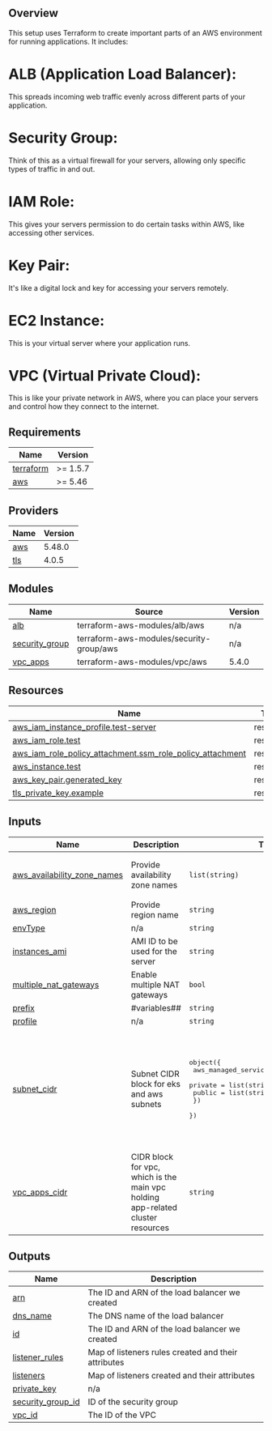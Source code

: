 <!-- BEGIN_TF_DOCS -->
## Overview

This setup uses Terraform to create important parts of an AWS environment for running applications. It includes:

# ALB (Application Load Balancer): 
This spreads incoming web traffic evenly across different parts of your application.
# Security Group: 
Think of this as a virtual firewall for your servers, allowing only specific types of traffic in and out.
# IAM Role: 
This gives your servers permission to do certain tasks within AWS, like accessing other services.
# Key Pair: 
It's like a digital lock and key for accessing your servers remotely.
# EC2 Instance: 
This is your virtual server where your application runs.
# VPC (Virtual Private Cloud): 
This is like your private network in AWS, where you can place your servers and control how they connect to the internet.

## Requirements

| Name | Version |
|------|---------|
| <a name="requirement_terraform"></a> [terraform](#requirement\_terraform) | >= 1.5.7 |
| <a name="requirement_aws"></a> [aws](#requirement\_aws) | >= 5.46 |

## Providers

| Name | Version |
|------|---------|
| <a name="provider_aws"></a> [aws](#provider\_aws) | 5.48.0 |
| <a name="provider_tls"></a> [tls](#provider\_tls) | 4.0.5 |

## Modules

| Name | Source | Version |
|------|--------|---------|
| <a name="module_alb"></a> [alb](#module\_alb) | terraform-aws-modules/alb/aws | n/a |
| <a name="module_security_group"></a> [security\_group](#module\_security\_group) | terraform-aws-modules/security-group/aws | n/a |
| <a name="module_vpc_apps"></a> [vpc\_apps](#module\_vpc\_apps) | terraform-aws-modules/vpc/aws | 5.4.0 |

## Resources

| Name | Type |
|------|------|
| [aws_iam_instance_profile.test-server](https://registry.terraform.io/providers/hashicorp/aws/latest/docs/resources/iam_instance_profile) | resource |
| [aws_iam_role.test](https://registry.terraform.io/providers/hashicorp/aws/latest/docs/resources/iam_role) | resource |
| [aws_iam_role_policy_attachment.ssm_role_policy_attachment](https://registry.terraform.io/providers/hashicorp/aws/latest/docs/resources/iam_role_policy_attachment) | resource |
| [aws_instance.test](https://registry.terraform.io/providers/hashicorp/aws/latest/docs/resources/instance) | resource |
| [aws_key_pair.generated_key](https://registry.terraform.io/providers/hashicorp/aws/latest/docs/resources/key_pair) | resource |
| [tls_private_key.example](https://registry.terraform.io/providers/hashicorp/tls/latest/docs/resources/private_key) | resource |

## Inputs

| Name | Description | Type | Default | Required |
|------|-------------|------|---------|:--------:|
| <a name="input_aws_availability_zone_names"></a> [aws\_availability\_zone\_names](#input\_aws\_availability\_zone\_names) | Provide availability zone names | `list(string)` | <pre>[<br>  "ap-south-1a",<br>  "ap-south-1b"<br>]</pre> | no |
| <a name="input_aws_region"></a> [aws\_region](#input\_aws\_region) | Provide region name | `string` | `"ap-south-1"` | no |
| <a name="input_envType"></a> [envType](#input\_envType) | n/a | `string` | `"dev"` | no |
| <a name="input_instances_ami"></a> [instances\_ami](#input\_instances\_ami) | AMI ID to be used for the server | `string` | `"ami-036490d46656c4818"` | no |
| <a name="input_multiple_nat_gateways"></a> [multiple\_nat\_gateways](#input\_multiple\_nat\_gateways) | Enable multiple NAT gateways | `bool` | `false` | no |
| <a name="input_prefix"></a> [prefix](#input\_prefix) | #variables## | `string` | `"venky"` | no |
| <a name="input_profile"></a> [profile](#input\_profile) | n/a | `string` | n/a | yes |
| <a name="input_subnet_cidr"></a> [subnet\_cidr](#input\_subnet\_cidr) | Subnet CIDR block for eks and aws subnets | <pre>object({<br>    aws_managed_services_subnets = object({<br>      private = list(string)<br>      public  = list(string)<br>    })<br>  })</pre> | <pre>{<br>  "aws_managed_services_subnets": {<br>    "private": [<br>      "172.22.96.0/24",<br>      "172.22.97.0/24"<br>    ],<br>    "public": [<br>      "172.22.99.0/24",<br>      "172.22.100.0/24"<br>    ]<br>  }<br>}</pre> | no |
| <a name="input_vpc_apps_cidr"></a> [vpc\_apps\_cidr](#input\_vpc\_apps\_cidr) | CIDR block for vpc, which is the main vpc holding app-related cluster resources | `string` | `"172.22.0.0/16"` | no |

## Outputs

| Name | Description |
|------|-------------|
| <a name="output_arn"></a> [arn](#output\_arn) | The ID and ARN of the load balancer we created |
| <a name="output_dns_name"></a> [dns\_name](#output\_dns\_name) | The DNS name of the load balancer |
| <a name="output_id"></a> [id](#output\_id) | The ID and ARN of the load balancer we created |
| <a name="output_listener_rules"></a> [listener\_rules](#output\_listener\_rules) | Map of listeners rules created and their attributes |
| <a name="output_listeners"></a> [listeners](#output\_listeners) | Map of listeners created and their attributes |
| <a name="output_private_key"></a> [private\_key](#output\_private\_key) | n/a |
| <a name="output_security_group_id"></a> [security\_group\_id](#output\_security\_group\_id) | ID of the security group |
| <a name="output_vpc_id"></a> [vpc\_id](#output\_vpc\_id) | The ID of the VPC |
<!-- END_TF_DOCS -->